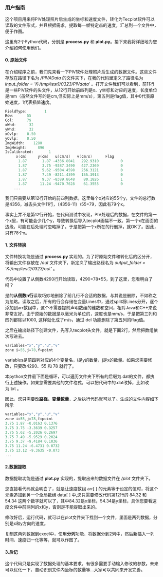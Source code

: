 ### 用户指南

这个项目用来将PIV处理照片后生成的坐标和速度文件，转化为Tecplot软件可以读取的文件形式，并且根据需求，提取每一帧特定点的速度，汇总到一个文件中，便于作图。

这里有2个Python代码，分别是 **process.py** 和 **plot.py**。接下来我将详细地为您介绍如何使用他们。

####  0. 原始文件

在介绍程序之前，我们先来看一下PIV软件处理照片后生成的数据文件。这些文件存放在路径下名为 */PIVAData* 的文件夹下，在我的代码里定义了路径名为 *input_folder = 'K:/tmp/test1/0323/PIVdata'* 。打开文件我们可以看到，前11行是一些PIV软件的头文件，从12行开始前四列是x、y坐标和对应的速度，长度单位是mm（虽然文件写的是cm,但实际上是mm/s），第五列是flag值，其中0代表原始速度，1代表插值速度。

```c
FieldType:        1
Row:      55
Col:      79
xWnd:      32
yWnd:      32
xOvlp:    0.50
yOvlp:    0.50
ImgWidth:    1280
ImgHeight:     896
IsCalibrated:       1
     x(cm)     y(cm)   u(cm/s)   v(cm/s)      Flag
      1.87       1.87 -4336.8041   292.9310          0
      1.87       3.75 -9387.3490   427.2369          0
      1.87       5.62 -9504.4598   256.3121          0
      1.87       7.49 -8211.4399   155.3913          0
      1.87       9.37 -8389.8648    80.1826          1
      1.87      11.24 -9470.7628    61.3555          0
    ...
```

我们只需要从第12行开始的前四列数据。这里每个x对应的55个y，文件的总行数是4356，减去头文件11行，（4356-11）/55=79，因此有79个x。

事实上并不是第12行开始，在代码测试中发现，PIV处理后的数据，在文件的第一个x里，有可能会少几个y，导致转换后导入tecplot画幅不一致。第一个x在画面的边缘，可能在后处理时忽略掉了。于是把第一个x所在的行删掉，就OK了。因此，只有78个x。

#### 1. 文件转换

文件转换功能是通过 **process.py** 实现的。为了将原始文件和转化后的区分开，将输出文件存放在 */out* 文件夹下，新定义了输出路径名为 *output_folder = 'K:/tmp/test1/0323/out'*  。

代码中设置了从倒数4290行开始读取，4290=78*55，到了这里，您看明白了吗？

是的**从倒数n行**读取巧妙地删除了前几行不合适的数据，与其说是删除，不如称之为忽略。读取之后，所有的行会存储在变量Lines中，通过split将Lines分开，逐个添加到arr数组中，这个不需要提前声明数组的维数和空间，相对Java和C++来说非常友好。由于原始的数据是以毫米为单位的，速度也是mm/s，于是把第三列和四列都除以1000, 这样就化成了m/s，通过 del 功能删除了第五列的flag值。

之后在输出路径下创建文件，先写入tecplot头文件，就是下面2行，然后把数组依次写进去。

```c
variables="x","y","u","v"
zone i=55,j=78,f=point
```

variables是前四列对应的4个变量名，i是y的数量，j是x的数量。如果您需要修改，只要改4290、55 和 78 就行了。

本python文件最下面是循环，可以遍历文件夹下所有的后缀为.dat的文件，都执行上述操作。如果您需要其他的文件格式，可以把代码中的.dat改掉，比如改为.txt 。

因此，您只需要改**路径、变量数量**，之后执行代码就可以了。生成的文件内容如下所示

```c
variables="x","y","u","v"
zone i=55,j=78,f=point
3.75 1.87 -0.0163 0.1376
3.75 3.75 -3.3639 0.3257
3.75 5.62 -5.2026 0.2697
3.75 7.49 -5.9529 0.2024
3.75 9.37 -9.4184 0.1036
3.75 11.24 -6.4731 0.0732
3.75 13.12 -9.3635 -0.073
...
```

#### 2.数据提取

数据提取功能是通过 **plot.py** 实现的，提取出来的数据文件在 */plot* 文件夹下。

您直接看代码就会明白了，就是让速度数组 arr[ ] 的元素等于设定的值时，将这个元素追加到另一个全局数组 data[ ] 中,您只需要修改代码第12行的 84.32 和 54.34 这两个数字就可以了，其中84.32是x坐标，54.34是y坐标，具体您要看速度文件中前两列的x和y，否则是不能提取出来的。

修改好后，运行代码，就可以在plot文件夹下找到一个文件，里面是两列数据，分别是x和y方向的速度。

复制这两列数据到excel中，使用**分列**功能，将数据分到2列中，然后新插入一列时间、速度归一化等等，就可以作图了。

#### 3.后记

这个代码只是实现了数据处理的基本要求，有很多需要手动输入修改的参数，未来可以优化一下，自动识别文件内坐标的数量等...大家可以共同来开发完善。

